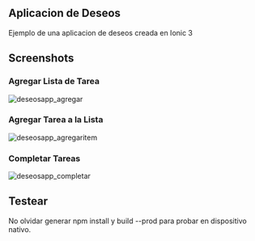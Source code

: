 ## Aplicacion de Deseos

Ejemplo de una aplicacion de deseos creada en Ionic 3

## Screenshots

### Agregar Lista de Tarea

![deseosapp_agregar](https://user-images.githubusercontent.com/19628502/48794465-cf4fba80-ecd8-11e8-83b3-a85cdee5bf5a.gif)

### Agregar Tarea a la Lista

![deseosapp_agregaritem](https://user-images.githubusercontent.com/19628502/48794491-e2fb2100-ecd8-11e8-8c0f-b8a1ff299488.gif)

### Completar Tareas

![deseosapp_completar](https://user-images.githubusercontent.com/19628502/48794514-f9a17800-ecd8-11e8-8672-ba4b5b62d10e.gif)

## Testear

No olvidar generar npm install y build --prod para probar en dispositivo nativo.
